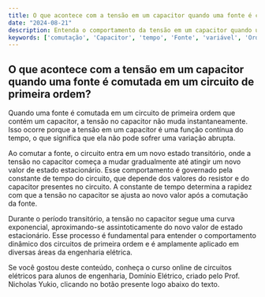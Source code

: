 ```yaml
---
title: O que acontece com a tensão em um capacitor quando uma fonte é comutada em um circuito de primeira ordem?
date: "2024-08-21"
description: Entenda o comportamento da tensão em um capacitor quando uma fonte é comutada em um circuito de primeira ordem.
keywords: ['comutação', 'Capacitor', 'tempo', 'Fonte', 'variável', 'Ordem', 'Primeira']
---
```


## O que acontece com a tensão em um capacitor quando uma fonte é comutada em um circuito de primeira ordem?

Quando uma fonte é comutada em um circuito de primeira ordem que contém um capacitor, a tensão no capacitor não muda instantaneamente. Isso ocorre porque a tensão em um capacitor é uma função contínua do tempo, o que significa que ela não pode sofrer uma variação abrupta. 

Ao comutar a fonte, o circuito entra em um novo estado transitório, onde a tensão no capacitor começa a mudar gradualmente até atingir um novo valor de estado estacionário. Esse comportamento é governado pela constante de tempo do circuito, que depende dos valores do resistor e do capacitor presentes no circuito. A constante de tempo determina a rapidez com que a tensão no capacitor se ajusta ao novo valor após a comutação da fonte.

Durante o período transitório, a tensão no capacitor segue uma curva exponencial, aproximando-se assintoticamente do novo valor de estado estacionário. Esse processo é fundamental para entender o comportamento dinâmico dos circuitos de primeira ordem e é amplamente aplicado em diversas áreas da engenharia elétrica.

Se você gostou deste conteúdo, conheça o curso online de circuitos elétricos para alunos de engenharia, Domínio Elétrico, criado pelo Prof. Nicholas Yukio, clicando no botão presente logo abaixo do texto.